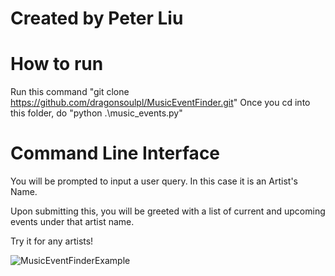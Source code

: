 # Created by Peter Liu

# How to run
Run this command "git clone https://github.com/dragonsoulpl/MusicEventFinder.git"
Once you cd into this folder, do "python .\music_events.py"

# Command Line Interface
You will be prompted to input a user query. In this case it is an Artist's Name.

Upon submitting this, you will be greeted with a list of current and upcoming events under that artist name.

Try it for any artists!

![MusicEventFinderExample](https://github.com/dragonsoulpl/MusicEventFinder/assets/91435678/423101ff-c56b-436b-8bee-fda60aedfab7)
